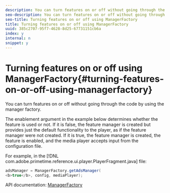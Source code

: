 ```yaml
---
description: You can turn features on or off without going through the code by using the manager factory.
seo-description: You can turn features on or off without going through the code by using the manager factory.
seo-title: Turning features on or off using ManagerFactory
title: Turning features on or off using ManagerFactory
uuid: 385c2707-95f7-4628-8d25-67731151cb6a
index: y
internal: n
snippet: y
---
```


# Turning features on or off using ManagerFactory{#turning-features-on-or-off-using-managerfactory}

You can turn features on or off without going through the code by using the manager factory.

The enablement argument in the example below determines whether the feature is used or not. If it is false, the feature manager is created but provides just the default functionality to the player, as if the feature manager were not created. If it is true, the feature manager is created, the feature is enabled, and the media player accepts input from the configuration file.

For example, in the [!DNL com.adobe.primetime.reference.ui.player.PlayerFragment.java] file:

```java
adsManager = ManagerFactory.getAdsManager( 
<b>true</b>, config, mediaPlayer);
```

API documentation: [ManagerFactory](http://help.adobe.com/en_US/primetime/reference_implementation/android/javadoc/com/adobe/primetime/reference/manager/ManagerFactory.html) 
